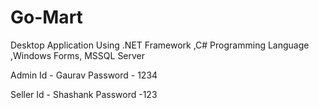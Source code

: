 # Go-Mart
Desktop Application Using .NET Framework ,C# Programming Language ,Windows Forms, MSSQL Server

Admin
Id - Gaurav 
Password - 1234

Seller 
Id - Shashank
Password -123
